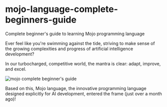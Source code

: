 # mojo-language-complete-beginners-guide
Complete beginner's guide to learning Mojo programming language

Ever feel like you're swimming against the tide, striving to make sense of the growing complexities and progress of artificial intelligence development? 

In our turbocharged, competitive world, the mantra is clear: adapt, improve, and excel. 

![mojo complete beginner's guide](https://github.com/bsyedumar/mojo-language-complete-beginners-guide/assets/54539776/fa8071ea-a59a-41dc-86d3-ef4ecae76d2d)

Based on this, Mojo language, the innovative programming language designed explicitly for AI development, entered the frame (just over a month ago)!
